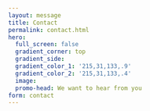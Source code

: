```yaml
---
layout: message
title: Contact
permalink: contact.html
hero:
  full_screen: false
  gradient_corner: top
  gradient_side:
  gradient_color_1: '215,31,133,.9'
  gradient_color_2: '215,31,133,.4'
  image:
  promo-head: We want to hear from you
form: contact
---
```

